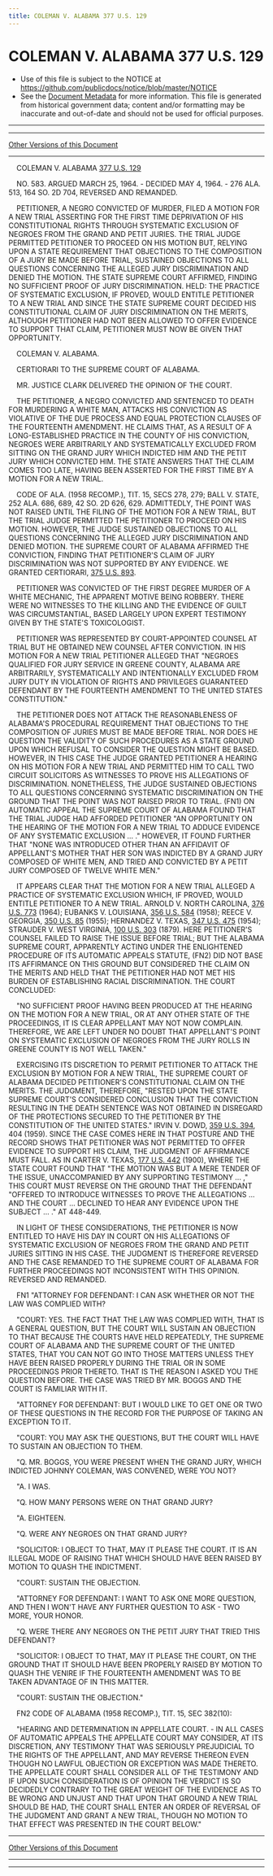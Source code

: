 ```yaml
---
title: COLEMAN V. ALABAMA 377 U.S. 129
---
```


# COLEMAN V. ALABAMA 377 U.S. 129

* Use of this file is subject to the NOTICE at https://github.com/publicdocs/notice/blob/master/NOTICE
* See the [Document Metadata](../../../index.md) for more information.
  This file is generated from historical government data; content and/or formatting may be inaccurate and out-of-date and should not be used for official purposes.

----------
----------

[Other Versions of this Document](https://publicdocs.github.io/go/links?ns=uslm-x&ref=%2Fus%2Fcourts%2Fscotus%2FusReporter%2F377%2F129)

----------

    COLEMAN V. ALABAMA [377 U.S. 129][/us/courts/scotus/usReporter/377/129]

    NO. 583.  ARGUED MARCH 25, 1964.  - DECIDED MAY 4, 1964.  - 276 ALA. 513, 164 SO. 2D 704, REVERSED AND REMANDED.

    PETITIONER, A NEGRO CONVICTED OF MURDER, FILED A MOTION FOR A NEW TRIAL ASSERTING FOR THE FIRST TIME DEPRIVATION OF HIS CONSTITUTIONAL RIGHTS THROUGH SYSTEMATIC EXCLUSION OF NEGROES FROM THE GRAND AND PETIT JURIES.  THE TRIAL JUDGE PERMITTED PETITIONER TO PROCEED ON HIS MOTION BUT, RELYING UPON A STATE REQUIREMENT THAT OBJECTIONS TO THE COMPOSITION OF A JURY BE MADE BEFORE TRIAL, SUSTAINED OBJECTIONS TO ALL QUESTIONS CONCERNING THE ALLEGED JURY DISCRIMINATION AND DENIED THE MOTION.  THE STATE SUPREME COURT AFFIRMED, FINDING NO SUFFICIENT PROOF OF JURY DISCRIMINATION.  HELD: THE PRACTICE OF SYSTEMATIC EXCLUSION, IF PROVED, WOULD ENTITLE PETITIONER TO A NEW TRIAL AND SINCE THE STATE SUPREME COURT DECIDED HIS CONSTITUTIONAL CLAIM OF JURY DISCRIMINATION ON THE MERITS, ALTHOUGH PETITIONER HAD NOT BEEN ALLOWED TO OFFER EVIDENCE TO SUPPORT THAT CLAIM, PETITIONER MUST NOW BE GIVEN THAT OPPORTUNITY.

    COLEMAN V. ALABAMA.

    CERTIORARI TO THE SUPREME COURT OF ALABAMA.

    MR. JUSTICE CLARK DELIVERED THE OPINION OF THE COURT.

    THE PETITIONER, A NEGRO CONVICTED AND SENTENCED TO DEATH FOR MURDERING A WHITE MAN, ATTACKS HIS CONVICTION AS VIOLATIVE OF THE DUE PROCESS AND EQUAL PROTECTION CLAUSES OF THE FOURTEENTH AMENDMENT.   HE CLAIMS THAT, AS A RESULT OF A LONG-ESTABLISHED PRACTICE IN THE COUNTY OF HIS CONVICTION, NEGROES WERE ARBITRARILY AND SYSTEMATICALLY EXCLUDED FROM SITTING ON THE GRAND JURY WHICH INDICTED HIM AND THE PETIT JURY WHICH CONVICTED HIM.  THE STATE ANSWERS THAT THE CLAIM COMES TOO LATE, HAVING BEEN ASSERTED FOR THE FIRST TIME BY A MOTION FOR A NEW TRIAL.

    CODE OF ALA. (1958 RECOMP.), TIT. 15, SECS 278, 279; BALL V. STATE, 252 ALA. 686, 689, 42 SO. 2D 626, 629.  ADMITTEDLY, THE POINT WAS NOT RAISED UNTIL THE FILING OF THE MOTION FOR A NEW TRIAL, BUT THE TRIAL JUDGE PERMITTED THE PETITIONER TO PROCEED ON HIS MOTION.  HOWEVER, THE JUDGE SUSTAINED OBJECTIONS TO ALL QUESTIONS CONCERNING THE ALLEGED JURY DISCRIMINATION AND DENIED MOTION.  THE SUPREME COURT OF ALABAMA AFFIRMED THE CONVICTION, FINDING THAT PETITIONER'S CLAIM OF JURY DISCRIMINATION WAS NOT SUPPORTED BY ANY EVIDENCE.  WE GRANTED CERTIORARI, [375 U.S. 893][/us/courts/scotus/usReporter/375/893].

    PETITIONER WAS CONVICTED OF THE FIRST DEGREE MURDER OF A WHITE MECHANIC, THE APPARENT MOTIVE BEING ROBBERY.  THERE WERE NO WITNESSES TO THE KILLING AND THE EVIDENCE OF GUILT WAS CIRCUMSTANTIAL, BASED LARGELY UPON EXPERT TESTIMONY GIVEN BY THE STATE'S TOXICOLOGIST.

    PETITIONER WAS REPRESENTED BY COURT-APPOINTED COUNSEL AT TRIAL BUT HE OBTAINED NEW COUNSEL AFTER CONVICTION.  IN HIS MOTION FOR A NEW TRIAL PETITIONER ALLEGED THAT "NEGROES QUALIFIED FOR JURY SERVICE IN GREENE COUNTY, ALABAMA ARE ARBITRARILY, SYSTEMATICALLY AND INTENTIONALLY EXCLUDED FROM JURY DUTY IN VIOLATION OF RIGHTS AND PRIVILEGES GUARANTEED DEFENDANT BY THE FOURTEENTH AMENDMENT TO THE UNITED STATES CONSTITUTION."

    THE PETITIONER DOES NOT ATTACK THE REASONABLENESS OF ALABAMA'S PROCEDURAL REQUIREMENT THAT OBJECTIONS TO THE COMPOSITION OF JURIES MUST BE MADE BEFORE TRIAL.  NOR DOES HE QUESTION THE VALIDITY OF SUCH PROCEDURES AS A STATE GROUND UPON WHICH REFUSAL TO CONSIDER THE QUESTION MIGHT BE BASED.  HOWEVER, IN THIS CASE THE JUDGE GRANTED PETITIONER A HEARING ON HIS MOTION FOR A NEW TRIAL AND PERMITTED HIM TO CALL TWO CIRCUIT SOLICITORS AS WITNESSES TO PROVE HIS ALLEGATIONS OF DISCRIMINATION.  NONETHELESS, THE JUDGE SUSTAINED OBJECTIONS TO ALL QUESTIONS CONCERNING SYSTEMATIC DISCRIMINATION ON THE GROUND THAT THE POINT WAS NOT RAISED PRIOR TO TRIAL.  (FN1)  ON AUTOMATIC APPEAL THE SUPREME COURT OF ALABAMA FOUND THAT THE TRIAL JUDGE HAD AFFORDED PETITIONER "AN OPPORTUNITY ON THE HEARING OF THE MOTION FOR A NEW TRIAL TO ADDUCE EVIDENCE OF ANY SYSTEMATIC EXCLUSION  ...  ."  HOWEVER, IT FOUND FURTHER THAT "NONE WAS INTRODUCED OTHER THAN AN AFFIDAVIT OF APPELLANT'S MOTHER THAT HER SON WAS INDICTED BY A GRAND JURY COMPOSED OF WHITE MEN, AND TRIED AND CONVICTED BY A PETIT JURY COMPOSED OF TWELVE WHITE MEN."

    IT APPEARS CLEAR THAT THE MOTION FOR A NEW TRIAL ALLEGED A PRACTICE OF SYSTEMATIC EXCLUSION WHICH, IF PROVED, WOULD ENTITLE PETITIONER TO A NEW TRIAL.  ARNOLD V. NORTH CAROLINA, [376 U.S. 773][/us/courts/scotus/usReporter/376/773] (1964); EUBANKS V. LOUISIANA, [356 U.S. 584][/us/courts/scotus/usReporter/356/584] (1958); REECE V. GEORGIA, [350 U.S. 85][/us/courts/scotus/usReporter/350/85] (1955); HERNANDEZ V. TEXAS, [347 U.S. 475][/us/courts/scotus/usReporter/347/475] (1954); STRAUDER V. WEST VIRGINIA, [100 U.S. 303][/us/courts/scotus/usReporter/100/303] (1879).  HERE PETITIONER'S COUNSEL FAILED TO RAISE THE ISSUE BEFORE TRIAL; BUT THE ALABAMA SUPREME COURT, APPARENTLY ACTING UNDER THE ENLIGHTENED PROCEDURE OF ITS AUTOMATIC APPEALS STATUTE,  (FN2)  DID NOT BASE ITS AFFIRMANCE ON THIS GROUND BUT CONSIDERED THE CLAIM ON THE MERITS AND HELD THAT THE PETITIONER HAD NOT MET HIS BURDEN OF ESTABLISHING RACIAL DISCRIMINATION.  THE COURT CONCLUDED:

    "NO SUFFICIENT PROOF HAVING BEEN PRODUCED AT THE HEARING ON THE MOTION FOR A NEW TRIAL, OR AT ANY OTHER STATE OF THE PROCEEDINGS, IT IS CLEAR APPELLANT MAY NOT NOW COMPLAIN.  THEREFORE, WE ARE LEFT UNDER NO DOUBT THAT APPELLANT'S POINT ON SYSTEMATIC EXCLUSION OF NEGROES FROM THE JURY ROLLS IN GREENE COUNTY IS NOT WELL TAKEN."

    EXERCISING ITS DISCRETION TO PERMIT PETITIONER TO ATTACK THE EXCLUSION BY MOTION FOR A NEW TRIAL, THE SUPREME COURT OF ALABAMA DECIDED PETITIONER'S CONSTITUTIONAL CLAIM ON THE MERITS.  THE JUDGMENT, THEREFORE, "RESTED UPON THE STATE SUPREME COURT'S CONSIDERED CONCLUSION THAT THE CONVICTION RESULTING IN THE DEATH SENTENCE WAS NOT OBTAINED IN DISREGARD OF THE PROTECTIONS SECURED TO THE PETITIONER BY THE CONSTITUTION OF THE UNITED STATES."  IRVIN V. DOWD, [359 U.S. 394][/us/courts/scotus/usReporter/359/394], 404 (1959).  SINCE THE CASE COMES HERE IN THAT POSTURE AND THE RECORD SHOWS THAT PETITIONER WAS NOT PERMITTED TO OFFER EVIDENCE TO SUPPORT HIS CLAIM, THE JUDGMENT OF AFFIRMANCE MUST FALL.  AS IN CARTER V. TEXAS, [177 U.S. 442][/us/courts/scotus/usReporter/177/442] (1900), WHERE THE STATE COURT FOUND THAT "THE MOTION WAS BUT A MERE TENDER OF THE ISSUE, UNACCOMPANIED BY ANY SUPPORTING TESTIMONY ...  ," THIS COURT MUST REVERSE ON THE GROUND THAT THE DEFENDANT "OFFERED TO INTRODUCE WITNESSES TO PROVE THE ALLEGATIONS  ... AND THE COURT  ... DECLINED TO HEAR ANY EVIDENCE UPON THE SUBJECT  ... ."  AT 448-449.

    IN LIGHT OF THESE CONSIDERATIONS, THE PETITIONER IS NOW ENTITLED TO HAVE HIS DAY IN COURT ON HIS ALLEGATIONS OF SYSTEMATIC EXCLUSION OF NEGROES FROM THE GRAND AND PETIT JURIES SITTING IN HIS CASE.  THE JUDGMENT IS THEREFORE REVERSED AND THE CASE REMANDED TO THE SUPREME COURT OF ALABAMA FOR FURTHER PROCEEDINGS NOT INCONSISTENT WITH THIS OPINION.  REVERSED AND REMANDED.

    FN1  "ATTORNEY FOR DEFENDANT: I CAN ASK WHETHER OR NOT THE LAW WAS COMPLIED WITH?

    "COURT:  YES.  THE FACT THAT THE LAW WAS COMPLIED WITH, THAT IS A GENERAL QUESTION, BUT THE COURT WILL SUSTAIN AN OBJECTION TO THAT BECAUSE THE COURTS HAVE HELD REPEATEDLY, THE SUPREME COURT OF ALABAMA AND THE SUPREME COURT OF THE UNITED STATES, THAT YOU CAN NOT GO INTO THOSE MATTERS UNLESS THEY HAVE BEEN RAISED PROPERLY DURING THE TRIAL OR IN SOME PROCEEDINGS PRIOR THERETO.  THAT IS THE REASON I ASKED YOU THE QUESTION BEFORE.  THE CASE WAS TRIED BY MR. BOGGS AND THE COURT IS FAMILIAR WITH IT.

    "ATTORNEY FOR DEFENDANT: BUT I WOULD LIKE TO GET ONE OR TWO OF THESE QUESTIONS IN THE RECORD FOR THE PURPOSE OF TAKING AN EXCEPTION TO IT.

    "COURT:  YOU MAY ASK THE QUESTIONS, BUT THE COURT WILL HAVE TO SUSTAIN AN OBJECTION TO THEM.

    "Q.  MR. BOGGS, YOU WERE PRESENT WHEN THE GRAND JURY, WHICH INDICTED JOHNNY COLEMAN, WAS CONVENED, WERE YOU NOT?

    "A.  I WAS.

    "Q.  HOW MANY PERSONS WERE ON THAT GRAND JURY?

    "A.  EIGHTEEN.

    "Q.  WERE ANY NEGROES ON THAT GRAND JURY?

    "SOLICITOR:  I OBJECT TO THAT, MAY IT PLEASE THE COURT.  IT IS AN ILLEGAL MODE OF RAISING THAT WHICH SHOULD HAVE BEEN RAISED BY MOTION TO QUASH THE INDICTMENT.

    "COURT:  SUSTAIN THE OBJECTION.

    "ATTORNEY FOR DEFENDANT:  I WANT TO ASK ONE MORE QUESTION, AND THEN I WON'T HAVE ANY FURTHER QUESTION TO ASK - TWO MORE, YOUR HONOR.

    "Q.  WERE THERE ANY NEGROES ON THE PETIT JURY THAT TRIED THIS DEFENDANT?

    "SOLICITOR:  I OBJECT TO THAT, MAY IT PLEASE THE COURT, ON THE GROUND THAT IT SHOULD HAVE BEEN PROPERLY RAISED BY MOTION TO QUASH THE VENIRE IF THE FOURTEENTH AMENDMENT WAS TO BE TAKEN ADVANTAGE OF IN THIS MATTER.

    "COURT:  SUSTAIN THE OBJECTION."

    FN2  CODE OF ALABAMA (1958 RECOMP.), TIT. 15, SEC 382(10):

    "HEARING AND DETERMINATION IN APPELLATE COURT.  - IN ALL CASES OF AUTOMATIC APPEALS THE APPELLATE COURT MAY CONSIDER, AT ITS DISCRETION, ANY TESTIMONY THAT WAS SERIOUSLY PREJUDICIAL TO THE RIGHTS OF THE APPELLANT, AND MAY REVERSE THEREON EVEN THOUGH NO LAWFUL OBJECTION OR EXCEPTION WAS MADE THERETO.  THE APPELLATE COURT SHALL CONSIDER ALL OF THE TESTIMONY AND IF UPON SUCH CONSIDERATION IS OF OPINION THE VERDICT IS SO DECIDEDLY CONTRARY TO THE GREAT WEIGHT OF THE EVIDENCE AS TO BE WRONG AND UNJUST AND THAT UPON THAT GROUND A NEW TRIAL SHOULD BE HAD, THE COURT SHALL ENTER AN ORDER OF REVERSAL OF THE JUDGMENT AND GRANT A NEW TRIAL, THOUGH NO MOTION TO THAT EFFECT WAS PRESENTED IN THE COURT BELOW."

----------

[Other Versions of this Document](https://publicdocs.github.io/go/links?ns=uslm-x&ref=%2Fus%2Fcourts%2Fscotus%2FusReporter%2F377%2F129)

----------
----------

[/us/courts/scotus/usReporter/377/129]: https://publicdocs.github.io/go/links?ns=uslm-x&ref=%2Fus%2Fcourts%2Fscotus%2FusReporter%2F377%2F129
[/us/courts/scotus/usReporter/375/893]: https://publicdocs.github.io/go/links?ns=uslm-x&ref=%2Fus%2Fcourts%2Fscotus%2FusReporter%2F375%2F893
[/us/courts/scotus/usReporter/376/773]: https://publicdocs.github.io/go/links?ns=uslm-x&ref=%2Fus%2Fcourts%2Fscotus%2FusReporter%2F376%2F773
[/us/courts/scotus/usReporter/356/584]: https://publicdocs.github.io/go/links?ns=uslm-x&ref=%2Fus%2Fcourts%2Fscotus%2FusReporter%2F356%2F584
[/us/courts/scotus/usReporter/350/85]: https://publicdocs.github.io/go/links?ns=uslm-x&ref=%2Fus%2Fcourts%2Fscotus%2FusReporter%2F350%2F85
[/us/courts/scotus/usReporter/347/475]: https://publicdocs.github.io/go/links?ns=uslm-x&ref=%2Fus%2Fcourts%2Fscotus%2FusReporter%2F347%2F475
[/us/courts/scotus/usReporter/100/303]: https://publicdocs.github.io/go/links?ns=uslm-x&ref=%2Fus%2Fcourts%2Fscotus%2FusReporter%2F100%2F303
[/us/courts/scotus/usReporter/359/394]: https://publicdocs.github.io/go/links?ns=uslm-x&ref=%2Fus%2Fcourts%2Fscotus%2FusReporter%2F359%2F394
[/us/courts/scotus/usReporter/177/442]: https://publicdocs.github.io/go/links?ns=uslm-x&ref=%2Fus%2Fcourts%2Fscotus%2FusReporter%2F177%2F442


